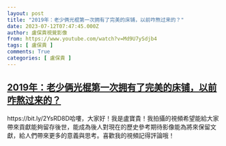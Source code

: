 ```yaml
---
layout: post
title: "2019年：老少俩光棍第一次拥有了完美的床铺，以前咋熬过来的？"
date: 2023-07-12T07:47:45.000Z
author: 盧保貴視覺影像
from: https://www.youtube.com/watch?v=Md9U7ySdjb4
tags: [ 盧保貴 ]
comments: True
categories: [ 盧保貴 ]
---
```

<!--1689148065000-->
[2019年：老少俩光棍第一次拥有了完美的床铺，以前咋熬过来的？](https://www.youtube.com/watch?v=Md9U7ySdjb4)
------

<div>
https://bit.ly/2YsRD8D哈嘍，大家好！我是盧寶貴！我拍攝的視頻希望能給大家帶來貢獻能夠留存後世，能成為後人對現在的歷史參考期待影像能為將來保留文獻，給人們帶來更多的意義與思考。喜歡我的視頻記得評論哦！
</div>
